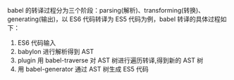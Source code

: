 babel 的转译过程分为三个阶段：parsing(解析)、transforming(转换)、generating(输出)，以 ES6 代码转译为 ES5 代码为例，babel 转译的具体过程如下：   

1. ES6 代码输入  
2. babylon 进行解析得到 AST  
3. plugin 用 babel-traverse 对 AST 树进行遍历转译,得到新的 AST 树  
4. 用 babel-generator 通过 AST 树生成 ES5 代码  



